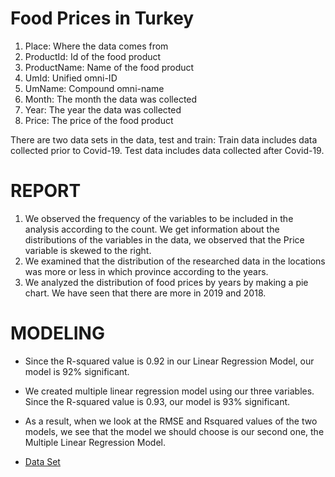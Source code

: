 # Food Prices in Turkey
1. Place: Where the data comes from
2. ProductId: Id of the food product 
3. ProductName: Name of the food product 
4. UmId: Unified omni-ID 
5. UmName: Compound omni-name
6. Month: The month the data was collected 
7. Year: The year the data was collected 
8. Price: The price of the food product

There are two data sets in the data, test and train:
Train data includes data collected prior to Covid-19. Test data includes data collected after Covid-19.

# REPORT
1. We observed the frequency of the variables to be included in the analysis according to the count. We get information about the distributions of the variables in the data, we observed that the Price variable is skewed to the right.
2. We examined that the distribution of the researched data in the locations was more or less in which province according to the years.
3. We analyzed the distribution of food prices by years by making a pie chart. We have seen that there are more in 2019 and 2018.

# MODELING
- Since the R-squared value is 0.92 in our Linear Regression Model, our model is 92% significant.
- We created multiple linear regression model using our three variables. Since the R-squared value is 0.93, our model is 93% significant.
- As a result, when we look at the RMSE and Rsquared values of the two models, we see that the model we should choose is our second one, the Multiple Linear Regression Model.

- [Data Set](https://www.kaggle.com/datasets/leventoz/food-prices-in-turkey)
